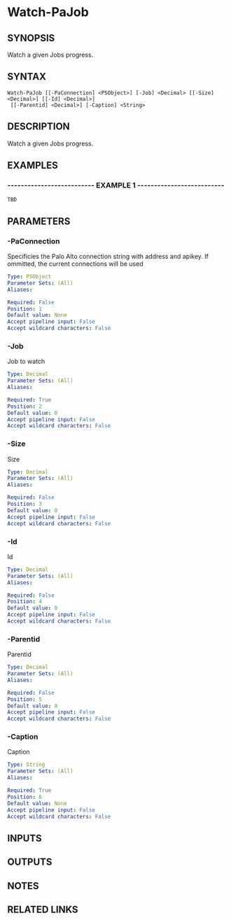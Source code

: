 ﻿---
external help file: pspaloalto-help.xml
Module Name: pspaloalto
online version: 
schema: 2.0.0
---

# Watch-PaJob

## SYNOPSIS
Watch a given Jobs progress.

## SYNTAX

```
Watch-PaJob [[-PaConnection] <PSObject>] [-Job] <Decimal> [[-Size] <Decimal>] [[-Id] <Decimal>]
 [[-Parentid] <Decimal>] [-Caption] <String>
```

## DESCRIPTION
Watch a given Jobs progress.

## EXAMPLES

### -------------------------- EXAMPLE 1 --------------------------
```
TBD
```

## PARAMETERS

### -PaConnection
Specificies the Palo Alto connection string with address and apikey.
If ommitted, the current connections will be used

```yaml
Type: PSObject
Parameter Sets: (All)
Aliases: 

Required: False
Position: 1
Default value: None
Accept pipeline input: False
Accept wildcard characters: False
```

### -Job
Job to watch

```yaml
Type: Decimal
Parameter Sets: (All)
Aliases: 

Required: True
Position: 2
Default value: 0
Accept pipeline input: False
Accept wildcard characters: False
```

### -Size
Size

```yaml
Type: Decimal
Parameter Sets: (All)
Aliases: 

Required: False
Position: 3
Default value: 0
Accept pipeline input: False
Accept wildcard characters: False
```

### -Id
Id

```yaml
Type: Decimal
Parameter Sets: (All)
Aliases: 

Required: False
Position: 4
Default value: 0
Accept pipeline input: False
Accept wildcard characters: False
```

### -Parentid
Parentid

```yaml
Type: Decimal
Parameter Sets: (All)
Aliases: 

Required: False
Position: 5
Default value: 0
Accept pipeline input: False
Accept wildcard characters: False
```

### -Caption
Caption

```yaml
Type: String
Parameter Sets: (All)
Aliases: 

Required: True
Position: 6
Default value: None
Accept pipeline input: False
Accept wildcard characters: False
```

## INPUTS

## OUTPUTS

## NOTES

## RELATED LINKS

